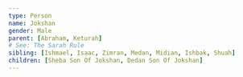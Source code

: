 ```yaml
---
type: Person
name: Jokshan
gender: Male
parent: [Abraham, Keturah]
# See: The Sarah Rule
sibling: [Ishmael, Isaac, Zimran, Medan, Midian, Ishbak, Shuah]
children: [Sheba Son Of Jokshan, Dedan Son Of Jokshan]
---
```

